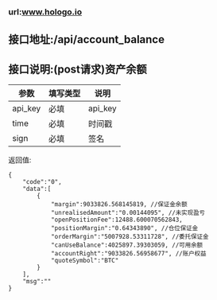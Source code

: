 ### url:www.hologo.io

## 接口地址:/api/account_balance

## 接口说明:(post请求)资产余额

|参数|	填写类型|	说明|
|--------|--------|--------|
|api_key|	必填|	api_key|
|time|	必填|	时间戳|
|sign|	必填|	签名|

返回值:

	{
	    "code":"0",
	    "data":[
	        {
	            "margin":9033826.568145819, //保证金余额
	            "unrealisedAmount":"0.00144095", //未实现盈亏
	            "openPositionFee":12488.600070562843,
	            "positionMargin":"0.64343890", //仓位保证金
	            "orderMargin":"5007928.53311728", //委托保证金
	            "canUseBalance":4025897.39303059, //可用余额
	            "accountRight":"9033826.56958677", //账户权益
	            "quoteSymbol":"BTC"
	        }
	    ],
	    "msg":""
	}
